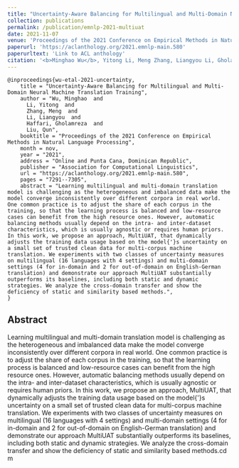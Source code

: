 ```yaml
---
title: "Uncertainty-Aware Balancing for Multilingual and Multi-Domain Neural Machine Translation Training"
collection: publications
permalink: /publication/emnlp-2021-multiuat
date: 2021-11-07
venue: 'Proceedings of the 2021 Conference on Empirical Methods in Natural Language Processing (EMNLP 2021)'
paperurl: 'https://aclanthology.org/2021.emnlp-main.580'
paperurltext: 'Link to ACL anthology'
citation: '<b>Minghao Wu</b>, Yitong Li, Meng Zhang, Liangyou Li, Gholamreza Haffari and Qun Liu (2021) <a href="http://minghao-wu.github.io/files/papers/multiuat_EMNLP_2021.pdf"><u>Uncertainty-Aware Balancing for Multilingual and Multi-Domain Neural Machine Translation Training</u></a>, In <i>Proceedings of the 2021 Conference on Empirical Methods in Natural Language Processing (EMNLP 2021)</i>, Punta Cana, Dominican Republic, pp.7291-7305.'
---
```


```
@inproceedings{wu-etal-2021-uncertainty,
    title = "Uncertainty-Aware Balancing for Multilingual and Multi-Domain Neural Machine Translation Training",
    author = "Wu, Minghao  and
      Li, Yitong  and
      Zhang, Meng  and
      Li, Liangyou  and
      Haffari, Gholamreza  and
      Liu, Qun",
    booktitle = "Proceedings of the 2021 Conference on Empirical Methods in Natural Language Processing",
    month = nov,
    year = "2021",
    address = "Online and Punta Cana, Dominican Republic",
    publisher = "Association for Computational Linguistics",
    url = "https://aclanthology.org/2021.emnlp-main.580",
    pages = "7291--7305",
    abstract = "Learning multilingual and multi-domain translation model is challenging as the heterogeneous and imbalanced data make the model converge inconsistently over different corpora in real world. One common practice is to adjust the share of each corpus in the training, so that the learning process is balanced and low-resource cases can benefit from the high resource ones. However, automatic balancing methods usually depend on the intra- and inter-dataset characteristics, which is usually agnostic or requires human priors. In this work, we propose an approach, MultiUAT, that dynamically adjusts the training data usage based on the model{'}s uncertainty on a small set of trusted clean data for multi-corpus machine translation. We experiments with two classes of uncertainty measures on multilingual (16 languages with 4 settings) and multi-domain settings (4 for in-domain and 2 for out-of-domain on English-German translation) and demonstrate our approach MultiUAT substantially outperforms its baselines, including both static and dynamic strategies. We analyze the cross-domain transfer and show the deficiency of static and similarity based methods.",
}
```

## Abstract
Learning multilingual and multi-domain translation model is challenging as the heterogeneous and imbalanced data make the model converge inconsistently over different corpora in real world. One common practice is to adjust the share of each corpus in the training, so that the learning process is balanced and low-resource cases can benefit from the high resource ones. However, automatic balancing methods usually depend on the intra- and inter-dataset characteristics, which is usually agnostic or requires human priors. In this work, we propose an approach, MultiUAT, that dynamically adjusts the training data usage based on the model{'}s uncertainty on a small set of trusted clean data for multi-corpus machine translation. We experiments with two classes of uncertainty measures on multilingual (16 languages with 4 settings) and multi-domain settings (4 for in-domain and 2 for out-of-domain on English-German translation) and demonstrate our approach MultiUAT substantially outperforms its baselines, including both static and dynamic strategies. We analyze the cross-domain transfer and show the deficiency of static and similarity based methods.cd m  
